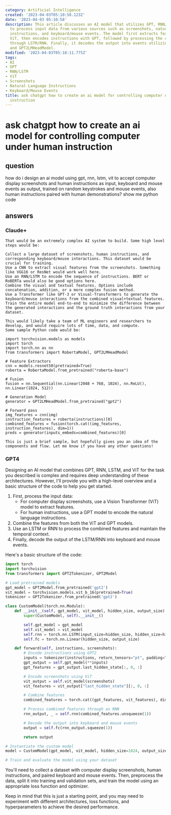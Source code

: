 ```yaml
---
category: Artificial Intelligence
created: '2023-04-03T05:10:58.123Z'
date: '2023-04-03 05:10:58'
description: This article discusses an AI model that utilizes GPT, RNN/LSTM, and ViT
  to process input data from various sources such as screenshots, natural language
  instructions, and keyboard/mouse events. The model first extracts features using
  ViT, then encodes instructions with GPT, followed by processing the combined features
  through LSTM/RNN. Finally, it decodes the output into events utilizing CNNs, RobertaModel,
  and GPT2LMHeadModel.
modified: '2023-04-03T05:18:11.775Z'
tags:
- AI
- GPT
- RNN/LSTM
- ViT
- Screenshots
- Natural Language Instructions
- Keyboard/Mouse Events
title: ask chatgpt how to create an ai model for controlling computer under human
  instruction
---
```


# ask chatgpt how to create an ai model for controlling computer under human instruction

## question

how do i design an ai model using gpt, rnn, lstm, vit to accept computer display screenshots and human instructions as input, keyboard and mouse events as output, trained on random keystrokes and mouse events, also human instructions paired with human demonstrations? show me python code

## answers

### Claude+

```
That would be an extremely complex AI system to build. Some high level steps would be:

Collect a large dataset of screenshots, human instructions, and corresponding keyboard/mouse interactions. This dataset would be crucial for training.
Use a CNN to extract visual features from the screenshots. Something like VGG16 or ResNet would work well here.
Use an RNN/LSTM to encode the sequence of instructions. BERT or RoBERTa would also be good options here.
Combine the visual and textual features. Options include concatenation, addition, or a more complex fusion method.
Use a Transformer like GPT-3 or Visual-Transformers to generate the keyboard/mouse interactions from the combined visual+textual features. 
Train the entire model end-to-end to minimize the difference between the generated interactions and the ground truth interactions from your dataset.

This would likely take a team of ML engineers and researchers to develop, and would require lots of time, data, and compute. 
Some sample Python code would be:

import torchvision.models as models 
import torch 
import torch.nn as nn 
from transformers import RobertaModel, GPT2LMHeadModel 

# Feature Extractors 
cnn = models.resnet50(pretrained=True) 
roberta = RobertaModel.from_pretrained("roberta-base") 

# Fusion 
fusion = nn.Sequential(nn.Linear(2048 + 768, 1024), nn.ReLU(), nn.Linear(1024, 512)) 

# Generation Model 
generator = GPT2LMHeadModel.from_pretrained("gpt2") 

# Forward pass 
img_features = cnn(img) 
instruction_features = roberta(instructions)[0] 
combined_features = fusion(torch.cat((img_features, instruction_features), dim=1)) 
preds = generator(inputs_embeds=combined_features)[0]

This is just a brief sample, but hopefully gives you an idea of the components and flow. Let me know if you have any other questions!

```

### GPT4

Designing an AI model that combines GPT, RNN, LSTM, and ViT for the task you described is complex and requires deep understanding of these architectures. However, I'll provide you with a high-level overview and a basic structure of the code to help you get started.

1. First, process the input data:
   - For computer display screenshots, use a Vision Transformer (ViT) model to extract features.
   - For human instructions, use a GPT model to encode the natural language instructions.
2. Combine the features from both the ViT and GPT models.
3. Use an LSTM or RNN to process the combined features and maintain the temporal context.
4. Finally, decode the output of the LSTM/RNN into keyboard and mouse events.

Here's a basic structure of the code:

```python
import torch
import torchvision
from transformers import GPT2Tokenizer, GPT2Model

# Load pretrained models
gpt_model = GPT2Model.from_pretrained('gpt2')
vit_model = torchvision.models.vit_b_16(pretrained=True)
tokenizer = GPT2Tokenizer.from_pretrained('gpt2')

class CustomModel(torch.nn.Module):
    def __init__(self, gpt_model, vit_model, hidden_size, output_size):
        super(CustomModel, self).__init__()

        self.gpt_model = gpt_model
        self.vit_model = vit_model
        self.rnn = torch.nn.LSTM(input_size=hidden_size, hidden_size=hidden_size, batch_first=True)
        self.fc = torch.nn.Linear(hidden_size, output_size)

    def forward(self, instructions, screenshots):
        # Encode instructions using GPT2
        inputs = tokenizer(instructions, return_tensors="pt", padding=True, truncation=True)
        gpt_output = self.gpt_model(**inputs)
        gpt_features = gpt_output.last_hidden_state[:, 0, :]

        # Encode screenshots using ViT
        vit_output = self.vit_model(screenshots)
        vit_features = vit_output["last_hidden_state"][:, 0, :]

        # Combine features
        combined_features = torch.cat((gpt_features, vit_features), dim=1)

        # Process combined features through an RNN
        rnn_output, _ = self.rnn(combined_features.unsqueeze(1))

        # Decode the output into keyboard and mouse events
        output = self.fc(rnn_output.squeeze(1))

        return output

# Instantiate the custom model
model = CustomModel(gpt_model, vit_model, hidden_size=1024, output_size=256)

# Train and evaluate the model using your dataset
```

You'll need to collect a dataset with computer display screenshots, human instructions, and paired keyboard and mouse events. Then, preprocess the data, split it into training and validation sets, and train the model using an appropriate loss function and optimizer.

Keep in mind that this is just a starting point, and you may need to experiment with different architectures, loss functions, and hyperparameters to achieve the desired performance.
